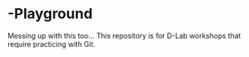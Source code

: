 # -Playground
Messing up with this too... This repository is for D-Lab workshops that require practicing with Git.
